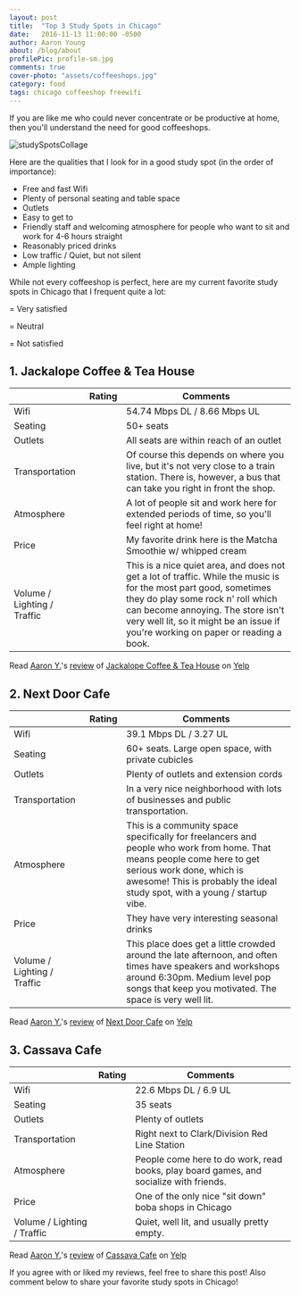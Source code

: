 ```yaml
---
layout: post
title:  "Top 3 Study Spots in Chicago"
date:   2016-11-13 11:00:00 -0500
author: Aaron Young
about: /blog/about
profilePic: profile-sm.jpg
comments: true
cover-photo: "assets/coffeeshops.jpg"
category: food
tags: chicago coffeeshop freewifi
---
```


If you are like me who could never concentrate or be productive at home, then
you'll understand the need for good coffeeshops.

![studySpotsCollage]

Here are the qualities that I look for in a good study spot (in the order of importance):

* Free and fast Wifi
* Plenty of personal seating and table space
* Outlets
* Easy to get to
* Friendly staff and welcoming atmosphere for people who want to sit and work for 4-6 hours straight
* Reasonably priced drinks
* Low traffic / Quiet, but not silent
* Ample lighting

While not every coffeeshop is perfect, here are my current favorite study spots
in Chicago that I frequent quite a lot:

<i class="fa fa-smile-o" aria-hidden="true"></i> = Very satisfied

<i class="fa fa-meh-o" aria-hidden="true"></i> = Neutral

<i class="fa fa-frown-o" aria-hidden="true"></i> = Not satisfied


## 1. Jackalope Coffee & Tea House

|         | Rating | Comments  |
| ------------- |:-------------:| ----- |
| Wifi      | <i class="fa fa-smile-o" aria-hidden="true"></i> | 54.74 Mbps DL / 8.66 Mbps UL |
| Seating      | <i class="fa fa-smile-o" aria-hidden="true"></i>      |   50+ seats |
| Outlets | <i class="fa fa-smile-o" aria-hidden="true"></i>      | All seats are within reach of an outlet |
| Transportation | <i class="fa fa-meh-o" aria-hidden="true"></i>      | Of course this depends on where you live, but it's not very close to a train station. There is, however, a bus that can take you right in front the shop. |
| Atmosphere | <i class="fa fa-smile-o" aria-hidden="true"></i>      | A lot of people sit and work here for extended periods of time, so you'll feel right at home!   |
| Price | <i class="fa fa-smile-o" aria-hidden="true"></i>     | My favorite drink here is the Matcha Smoothie w/ whipped cream |
| Volume / Lighting / Traffic | <i class="fa fa-meh-o" aria-hidden="true"></i> | This is a nice quiet area, and does not get a lot of traffic. While the music is for the most part good, sometimes they do play some rock n' roll which can become annoying. The store isn't very well lit, so it might be an issue if you're working on paper or reading a book. |

<span class="yelp-review" data-review-id="Rpms2QNq7oE21fn4oR3QEQ" data-hostname="www.yelp.com">Read <a href="https://www.yelp.com/user_details?userid=DA4tt7St-An_J_8syAlG9A" rel="nofollow noopener">Aaron Y.</a>'s <a href="https://www.yelp.com/biz/jackalope-coffee-and-tea-house-chicago?hrid=Rpms2QNq7oE21fn4oR3QEQ" rel="nofollow noopener">review</a> of <a href="https://www.yelp.com/biz/Y-wp58fjbztKeTbIB0CwNg" rel="nofollow noopener">Jackalope Coffee & Tea House</a> on <a href="https://www.yelp.com" rel="nofollow noopener">Yelp</a><script async="async" src="https://www.yelp.com/embed/widgets.js" type="text/javascript"></script></span>

## 2. Next Door Cafe

|         | Rating | Comments  |
| ------------- |:-------------:| ----- |
| Wifi      | <i class="fa fa-smile-o" aria-hidden="true"></i> | 39.1 Mbps DL / 3.27 UL |
| Seating      | <i class="fa fa-smile-o" aria-hidden="true"></i>      |   60+ seats. Large open space, with private cubicles |
| Outlets | <i class="fa fa-smile-o" aria-hidden="true"></i>      | Plenty of outlets and extension cords |
| Transportation | <i class="fa fa-smile-o" aria-hidden="true"></i>      | In a very nice neighborhood with lots of businesses and public transportation. |
| Atmosphere | <i class="fa fa-smile-o" aria-hidden="true"></i>      | This is a community space specifically for freelancers and people who work from home. That means people come here to get serious work done, which is awesome! This is probably the ideal study spot, with a young / startup vibe.|
| Price | <i class="fa fa-smile-o" aria-hidden="true"></i>     | They have very interesting seasonal drinks |
| Volume / Lighting / Traffic | <i class="fa fa-smile-o"  aria-hidden="true"></i> | This place does get a little crowded around the late afternoon, and often times have speakers and workshops around 6:30pm. Medium level pop songs that keep you motivated. The space is very well lit.|

<span class="yelp-review" data-review-id="LaHSSZiCFRxfuE8YX0Px2Q" data-hostname="www.yelp.com">Read <a href="https://www.yelp.com/user_details?userid=DA4tt7St-An_J_8syAlG9A" rel="nofollow noopener">Aaron Y.</a>'s <a href="https://www.yelp.com/biz/next-door-cafe-chicago?hrid=LaHSSZiCFRxfuE8YX0Px2Q" rel="nofollow noopener">review</a> of <a href="https://www.yelp.com/biz/l0mPKlhY025y_a6ISf2tCQ" rel="nofollow noopener">Next Door Cafe</a> on <a href="https://www.yelp.com" rel="nofollow noopener">Yelp</a><script async="async" src="https://www.yelp.com/embed/widgets.js" type="text/javascript"></script></span>

## 3. Cassava Cafe

|         | Rating | Comments  |
| ------------- |:-------------:| ----- |
| Wifi      | <i class="fa fa-smile-o" aria-hidden="true"></i> | 22.6 Mbps DL / 6.9 UL |
| Seating      | <i class="fa fa-smile-o" aria-hidden="true"></i>      |   35 seats |
| Outlets | <i class="fa fa-smile-o" aria-hidden="true"></i>      | Plenty of outlets |
| Transportation | <i class="fa fa-smile-o" aria-hidden="true"></i>      | Right next to Clark/Division Red Line Station |
| Atmosphere | <i class="fa fa-smile-o" aria-hidden="true"></i>      | People come here to do work, read books, play board games, and socialize with friends. |
| Price | <i class="fa fa-smile-o" aria-hidden="true"></i>     | One of the only nice "sit down" boba shops in Chicago |
| Volume / Lighting / Traffic | <i class="fa fa-smile-o"  aria-hidden="true"></i> | Quiet, well lit, and usually pretty empty.|

<span class="yelp-review" data-review-id="M2l2k3ei9TNdkHz1fR8OQQ" data-hostname="www.yelp.com">Read <a href="https://www.yelp.com/user_details?userid=DA4tt7St-An_J_8syAlG9A" rel="nofollow noopener">Aaron Y.</a>'s <a href="https://www.yelp.com/biz/cassava-cafe-chicago?hrid=M2l2k3ei9TNdkHz1fR8OQQ" rel="nofollow noopener">review</a> of <a href="https://www.yelp.com/biz/zFw6f0mNqRebBRgy8Tzvow" rel="nofollow noopener">Cassava Cafe</a> on <a href="https://www.yelp.com" rel="nofollow noopener">Yelp</a><script async="async" src="https://www.yelp.com/embed/widgets.js" type="text/javascript"></script></span>

If you agree with or liked my reviews, feel free to share this post! Also comment below to share your favorite
study spots in Chicago!

[studySpotsCollage]: http://www.aaronyoung.me/blog/assets/studySpotsCollage.jpg
[greenTeaSmoothie]: http://www.aaronyoung.me/blog/assets/greenTeaSmoothie.jpg "Green tea smoothie"
[boba]: http://www.aaronyoung.me/blog/assets/boba.jpg "Bubble tea"
[nextDoor]: http://www.aaronyoung.me/blog/assets/nextDoor.jpg "Next Door Cafe"

